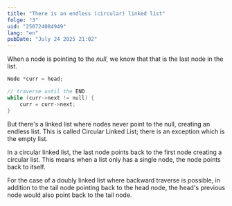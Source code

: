 ```yaml
---
title: "There is an endless (circular) linked list"
folge: "3"
uid: "250724084949"
lang: "en"
pubDate: "July 24 2025 21:02"
---
```

When a node is pointing to the *null*, we know that that is the last node in the list.

```c
Node *curr = head;

// traverse until the END
while (curr->next != null) {
    curr = curr->next;
}
```

But there's a linked list where nodes never point to the null, creating an endless list. This is called Circular Linked List; there is an exception which is the empty list.

In a circular linked list, the last node points back to the first node creating a circular list. This means when a list only has a single node, the node points back to itself.

For the case of a doubly linked list where backward traverse is possible, in addition to the tail node pointing back to the head node, the head's previous node would also point back to the tail node.